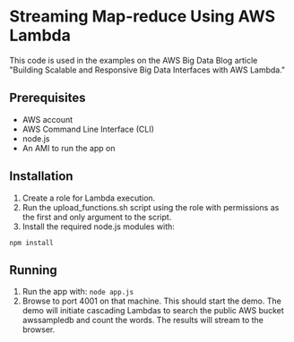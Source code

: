 # Streaming Map-reduce Using AWS Lambda

This code is used in the examples on the AWS Big Data Blog article "Building Scalable and Responsive Big Data Interfaces with AWS Lambda."

## Prerequisites
 - AWS account
 - AWS Command Line Interface (CLI)
 - node.js
 - An AMI to run the app on

## Installation
1. Create a role for Lambda execution.
1. Run the upload_functions.sh script using the role with permissions as the first and only argument to the script.
1. Install the required node.js modules with:
```
npm install
```
## Running
1. Run the app with: ```node app.js```
1. Browse to port 4001 on that machine. This should start the demo. The demo will initiate cascading Lambdas to search the public AWS bucket awssampledb and count the words. The results will stream to the browser.
